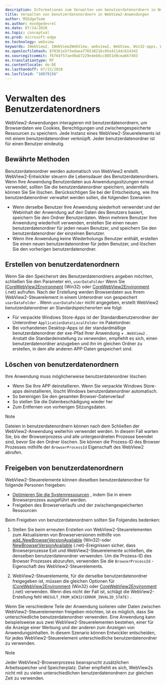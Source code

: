 ```yaml
---
description: Informationen zum Verwalten von benutzerdatenordnern in WebView2-Anwendungen
title: Verwalten von benutzerdatenordnern in WebView2-Anwendungen
author: MSEdgeTeam
ms.author: msedgedevrel
ms.date: 07/14/2020
ms.topic: conceptual
ms.prod: microsoft-edge
ms.technology: webview
keywords: IWebView2, IWebView2WebView, webview2, WebView, Win32-apps, Win32, Edge, ICoreWebView2, ICoreWebView2Host, Browser-Steuerelement, Edge-HTML, benutzerdatenordner
ms.openlocfilehash: 870361e5f3edaea776538216c05e4114dc614342
ms.sourcegitcommit: f6764f57aed9ab7229e4eb6cc8851d0cea667403
ms.translationtype: MT
ms.contentlocale: de-DE
ms.lasthandoff: 07/15/2020
ms.locfileid: "10879156"
---
```

# Verwalten des Benutzerdatenordners

WebView2-Anwendungen interagieren mit benutzerdatenordnern, um Browserdaten wie Cookies, Berechtigungen und zwischengespeicherte Ressourcen zu speichern. Jede Instanz eines WebView2-Steuerelements ist mit einem benutzerdatenordner verknüpft. Jeder benutzerdatenordner ist für einen Benutzer eindeutig.

## Bewährte Methoden

Benutzerdatenordner werden automatisch von WebView2 erstellt. WebView2-Entwickler steuern die Lebensdauer des Benutzerdatenordners. Wenn Ihre Anwendung Benutzerdaten aus Anwendungssitzungen erneut verwendet, sollten Sie die benutzerdatenordner speichern, andernfalls können Sie Sie löschen. Berücksichtigen Sie bei der Entscheidung, wie Ihre benutzerdatenordner verwaltet werden sollen, die folgenden Szenarien:

*   Wenn derselbe Benutzer Ihre Anwendung wiederholt verwendet und der Webinhalt der Anwendung auf den Daten des Benutzers basiert, speichern Sie den Ordner Benutzerdaten. Wenn mehrere Benutzer Ihre Anwendung wiederholt verwenden, erstellen Sie einen neuen benutzerdatenordner für jeden neuen Benutzer, und speichern Sie den benutzerdatenordner der einzelnen Benutzer.
*   Wenn Ihre Anwendung keine Wiederholungs Benutzer enthält, erstellen Sie einen neuen benutzerdatenordner für jeden Benutzer, und löschen Sie den vorherigen benutzerdatenordner.

## Erstellen von benutzerdatenordnern

Wenn Sie den Speicherort des Benutzerdatenordners angeben möchten, schließen Sie den Parameter ein, `userDataFolder` Wenn Sie [ICoreWebView2Environment](../reference/win32/0-9-538/icorewebview2environment.md) (Win32) oder [CoreWebView2Environment](../reference/dotnet/0-9-538/microsoft-web-webview2-core-corewebview2environment.md) (.net) aufrufen. Nach der Erstellung werden Browserdaten aus Ihrem WebView2-Steuerelement in einem Unterordner von gespeichert `userDataFolder` . Wenn `userDataFolder` nicht angegeben, erstellt WebView2 benutzerdatenordner an Standardspeicherorten wie folgt:

* Für verpackte Windows Store-Apps ist der Standardbenutzerordner der Unterordner `ApplicationData\LocalFolder` im Paketordner.
* Bei vorhandenen Desktop-Apps ist der standardmäßige benutzerdatenordner der exe-Pfad Ihrer Anwendung + `.WebView2` . Anstatt die Standardeinstellung zu verwenden, empfiehlt es sich, einen benutzerdatenordner anzugeben und ihn im gleichen Ordner zu erstellen, in dem alle anderen APP-Daten gespeichert sind.

## Löschen von benutzerdatenordnern

Ihre Anwendung muss möglicherweise benutzerdatenordner löschen:

* Wenn Sie Ihre APP deinstallieren. Wenn Sie verpackte Windows Store-apps deinstallieren, löscht Windows benutzerdatenordner automatisch. 
* So bereinigen Sie den gesamten Browser-Datenverlauf
* So stellen Sie die Datenbeschädigung wieder her
* Zum Entfernen von vorherigen Sitzungsdaten. 


> [!NOTE]
> Dateien in benutzerdatenordnern können nach dem Schließen der WebView2-Anwendung weiterhin verwendet werden. In diesem Fall warten Sie, bis der Browserprozess und alle untergeordneten Prozesse beendet sind, bevor Sie den Ordner löschen. Sie können die Prozess-ID des Browser Prozesses mithilfe der `BrowserProcessId` Eigenschaft des WebView2 abrufen.

## Freigeben von benutzerdatenordnern

WebView2-Steuerelemente können dieselben benutzerdatenordner für folgende Personen freigeben:

* [Optimieren Sie die Systemressourcen](../reference/win32/0-9-538/icorewebview2.md#process-model) , indem Sie in einem Browserprozess ausgeführt werden.
* Freigeben des Browserverlaufs und der zwischengespeicherten Ressourcen 

Beim Freigeben von benutzerdatenordnern sollten Sie Folgendes bedenken: 

1. Stellen Sie beim erneuten Erstellen von WebView2-Steuerelementen zum Aktualisieren von Browserversionen mithilfe von [add_NewBrowserVersionAvailable](../reference/win32/0-9-538/icorewebview2environment.md#add_newbrowserversionavailable) (Win32)-oder [NewBrowserVersionAvailable](../reference/dotnet/0-9-538/microsoft-web-webview2-core-corewebview2environment.md#newbrowserversionavailable) (.net)-Ereignissen sicher, dass Browserprozesse Exit und WebView2-Steuerelemente schließen, die denselben benutzerdatenordner verwenden. Um die Prozess-ID des Browser Prozesses abzurufen, verwenden Sie die `BrowserProcessId` -Eigenschaft des WebView2-Steuerelements.

2. WebView2-Steuerelemente, für die derselbe benutzerdatenordner freigegeben ist, müssen die gleichen Optionen für [ICoreWebView2Environment](../reference/win32/0-9-538/icorewebview2environment.md) (Win32) oder [CoreWebView2Environment](../reference/dotnet/0-9-538/microsoft-web-webview2-core-corewebview2environment.md) (.net) verwenden. Wenn dies nicht der Fall ist, schlägt die WebView2-Erstellung fehl `HRESULT_FROM_WIN32(ERROR_INVALID_STATE)` . 

Wenn Sie verschiedene Teile der Anwendung isolieren oder Daten zwischen WebView2-Steuerelementen freigeben möchten, ist es möglich, dass Sie unterschiedliche benutzerdatenordner verwenden. Eine Anwendung kann beispielsweise aus zwei WebView2-Steuerelementen bestehen, einer für die Anzeige einer Werbung und der anderen zum Anzeigen von Anwendungsinhalten. In diesem Szenario können Entwickler entscheiden, für jedes WebView2-Steuerelement unterschiedliche benutzerdatenordner zu verwenden. 

> [!NOTE]
> Jeder WebView2-Browserprozess beansprucht zusätzlichen Arbeitsspeicher und Speicherplatz. Daher empfiehlt es sich, WebView2s nicht mit zu vielen unterschiedlichen benutzerdatenordnern zur gleichen Zeit zu verwenden. 
